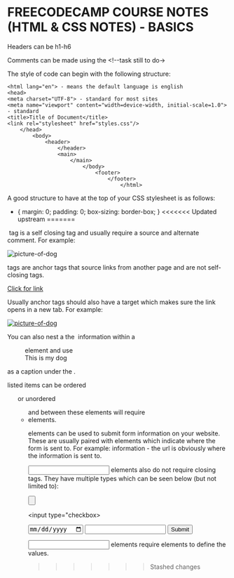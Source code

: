 # FREECODECAMP COURSE NOTES (HTML & CSS NOTES) - BASICS

Headers can be h1-h6

Comments can be made using the <!--task still to do->

The style of code can begin with the following structure: 

<!DOCTYPE html>
    <html lang="en"> - means the default language is english
    <head>
    <meta charset="UTF-8"> - standard for most sites
    <meta name="viewport" content="width=device-width, initial-scale=1.0"> - standard
    <title>Title of Document</title>
    <link rel="stylesheet" href="styles.css"/>
        </head>
            <body>
                <header>
                    </header>
                    <main>
                        </main>
                            </body>
                                <footer>
                                    </footer>
                                        </html>

A good structure to have at the top of your CSS stylesheet is as follows: 

* {
    margin: 0;
    padding: 0;
    box-sizing: border-box; 
}
<<<<<<< Updated upstream
=======

<img> tag is a self closing tag and usually require a source and alternate comment. For example: 

<img src="link-of-photo" alt="picture-of-dog">

<a> tags are anchor tags that source links from another page and are not self-closing tags.

<a href="link to website">Click for link</a>

Usually anchor tags should also have a target which makes sure the link opens in a new tab. For example: 

<a target="_blank" href="link to website"><img src="link-to-picture" alt="picture-of-dog"/></a>

You can also nest a the <img> information within a <figure> element and use <figcaption>This is my dog</figcaption></figure> as a caption under the <img>.

listed items can be ordered <ol> or unordered <ul> and between these elements will require <li> elements.

<form> elements can be used to submit form information on your website. These are usually paired with <action> elements which indicate where the form is sent to. For example: 

<form action="url">information</form> - the url is obviously where the information is sent to. 

<input> elements also do not require closing tags. They have multiple types which can be seen below (but not limited to): 

<input type="button">

<input type="checkbox>

<input type="date">

<input type="email">

<input type="submit">

<input> elements require <label> elements to define the values. 

>>>>>>> Stashed changes
